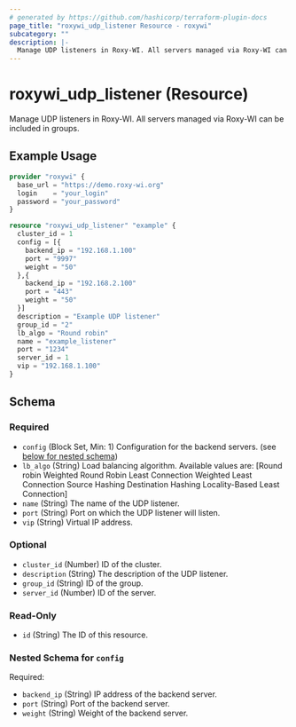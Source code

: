 ```yaml
---
# generated by https://github.com/hashicorp/terraform-plugin-docs
page_title: "roxywi_udp_listener Resource - roxywi"
subcategory: ""
description: |-
  Manage UDP listeners in Roxy-WI. All servers managed via Roxy-WI can be included in groups.
---
```


# roxywi_udp_listener (Resource)

Manage UDP listeners in Roxy-WI. All servers managed via Roxy-WI can be included in groups.

## Example Usage

```terraform
provider "roxywi" {
  base_url = "https://demo.roxy-wi.org"
  login    = "your_login"
  password = "your_password"
}

resource "roxywi_udp_listener" "example" {
  cluster_id = 1
  config = [{
    backend_ip = "192.168.1.100"
    port = "9997"
    weight = "50"
  },{
    backend_ip = "192.168.2.100"
    port = "443"
    weight = "50"
  }]
  description = "Example UDP listener"
  group_id = "2"
  lb_algo = "Round robin"
  name = "example_listener"
  port = "1234"
  server_id = 1
  vip = "192.168.1.100"
}
```

<!-- schema generated by tfplugindocs -->
## Schema

### Required

- `config` (Block Set, Min: 1) Configuration for the backend servers. (see [below for nested schema](#nestedblock--config))
- `lb_algo` (String) Load balancing algorithm. Available values are: [Round robin Weighted Round Robin Least Connection Weighted Least Connection Source Hashing Destination Hashing Locality-Based Least Connection]
- `name` (String) The name of the UDP listener.
- `port` (String) Port on which the UDP listener will listen.
- `vip` (String) Virtual IP address.

### Optional

- `cluster_id` (Number) ID of the cluster.
- `description` (String) The description of the UDP listener.
- `group_id` (String) ID of the group.
- `server_id` (Number) ID of the server.

### Read-Only

- `id` (String) The ID of this resource.

<a id="nestedblock--config"></a>
### Nested Schema for `config`

Required:

- `backend_ip` (String) IP address of the backend server.
- `port` (String) Port of the backend server.
- `weight` (String) Weight of the backend server.
